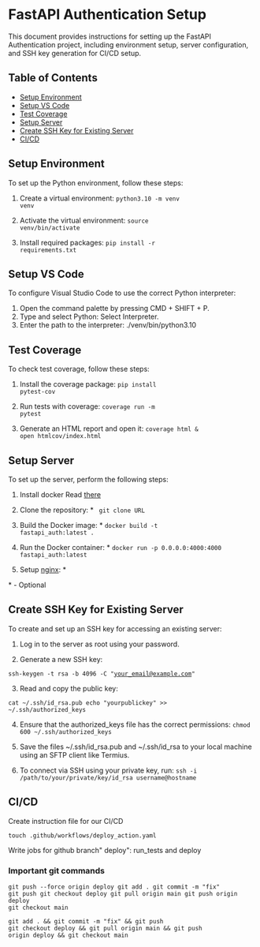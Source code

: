 # FastAPI Authentication Setup

This document provides instructions for setting up the FastAPI Authentication project, including environment setup, server configuration, and SSH key generation for CI/CD setup.

## Table of Contents
- [Setup Environment](#setup-environment)
- [Setup VS Code](#setup-vs-code)
- [Test Coverage](#test-coverage)
- [Setup Server](#setup-server)
- [Create SSH Key for Existing Server](#create-ssh-key-for-existing-server)
- [CI/CD](#ci-cd)

## Setup Environment

To set up the Python environment, follow these steps:

1. Create a virtual environment:
<code>python3.10 -m venv venv</code>

2. Activate the virtual environment:
<code>source venv/bin/activate</code>

3. Install required packages:
<code>pip install -r requirements.txt</code>

## Setup VS Code

To configure Visual Studio Code to use the correct Python interpreter:

1. Open the command palette by pressing CMD + SHIFT + P.
2. Type and select Python: Select Interpreter.
3. Enter the path to the interpreter: ./venv/bin/python3.10


## Test Coverage

To check test coverage, follow these steps:

1. Install the coverage package:
<code>pip install pytest-cov</code>

2. Run tests with coverage:
<code>coverage run -m pytest</code>

3. Generate an HTML report and open it:
<code>coverage html & open htmlcov/index.html</code>


## Setup Server

To set up the server, perform the following steps:

1. Install docker
Read [there](https://docs.docker.com/engine/install/ubuntu/#install-using-the-repository)

2. Clone the repository: *
<code> git clone URL </code>

3. Build the Docker image: *
<code>docker build -t fastapi_auth:latest . </code>

4. Run the Docker container: *
<code>docker run -p 0.0.0.0:4000:4000 fastapi_auth:latest</code>

5. Setup [nginx](https://medium.com/@deltarfd/how-to-set-up-nginx-on-ubuntu-server-fc392c88fb59): *

\* \- Optional


## Create SSH Key for Existing Server

To create and set up an SSH key for accessing an existing server:

1. Log in to the server as root using your password.

2. Generate a new SSH key:
   
<code>ssh-keygen -t rsa -b 4096 -C "your_email@example.com"</code>

3. Read and copy the public key:

<code>cat ~/.ssh/id_rsa.pub
echo "yourpublickey" >> ~/.ssh/authorized_keys</code>

4. Ensure that the authorized_keys file has the correct permissions:
<code>chmod 600 ~/.ssh/authorized_keys</code>

5. Save the files ~/.ssh/id_rsa.pub and ~/.ssh/id_rsa to your local machine using an SFTP client like Termius.

6. To connect via SSH using your private key, run:
<code>ssh -i /path/to/your/private/key/id_rsa username@hostname</code>


## CI/CD
Create instruction file for our CI/CD

<code>touch .github/workflows/deploy_action.yaml</code>

Write jobs for github branch" deploy": run_tests and deploy

### Important git commands
<code>git push --force origin deploy
git add .
git commit -m "fix"
git push
git checkout deploy
git pull origin main
git push origin deploy
git checkout main
</code>

<code>git add . && git commit -m "fix" && git push 
git checkout deploy && git pull origin main && git push origin deploy && git checkout main
</code>